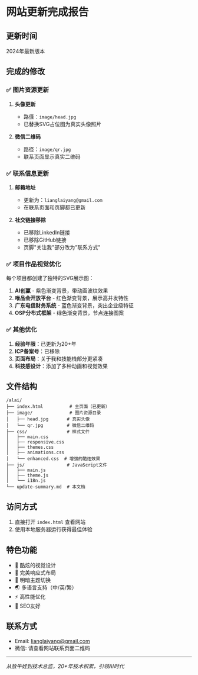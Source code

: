 # 网站更新完成报告

## 更新时间
2024年最新版本

## 完成的修改

### ✅ 图片资源更新
1. **头像更新**
   - 路径：`image/head.jpg`
   - 已替换SVG占位图为真实头像照片
   
2. **微信二维码**
   - 路径：`image/qr.jpg`
   - 联系页面显示真实二维码

### ✅ 联系信息更新
1. **邮箱地址**
   - 更新为：`lianglaiyang@gmail.com`
   - 在联系页面和页脚都已更新

2. **社交链接移除**
   - 已移除LinkedIn链接
   - 已移除GitHub链接
   - 页脚"关注我"部分改为"联系方式"

### ✅ 项目作品视觉优化
每个项目都创建了独特的SVG展示图：

1. **AI创赢** - 紫色渐变背景，带动画波纹效果
2. **唯品会开放平台** - 红色渐变背景，展示高并发特性
3. **广东电信财务系统** - 蓝色渐变背景，突出企业级特征
4. **OSP分布式框架** - 绿色渐变背景，节点连接图案

### ✅ 其他优化
1. **经验年限**：已更新为20+年
2. **ICP备案号**：已移除
3. **页面布局**：关于我和技能栈部分更紧凑
4. **科技感设计**：添加了多种动画和视觉效果

## 文件结构
```
/alai/
├── index.html          # 主页面（已更新）
├── image/              # 图片资源目录
│   ├── head.jpg       # 真实头像
│   └── qr.jpg         # 微信二维码
├── css/               # 样式文件
│   ├── main.css
│   ├── responsive.css
│   ├── themes.css
│   ├── animations.css
│   └── enhanced.css  # 增强的酷炫效果
├── js/                # JavaScript文件
│   ├── main.js
│   ├── theme.js
│   └── i18n.js
└── update-summary.md  # 本文档
```

## 访问方式
1. 直接打开 `index.html` 查看网站
2. 使用本地服务器运行获得最佳体验

## 特色功能
- 🎨 酷炫的视觉设计
- 📱 完美响应式布局
- 🌙 明暗主题切换
- 🌏 多语言支持（中/英/繁）
- ⚡ 高性能优化
- 🎯 SEO友好

## 联系方式
- Email: lianglaiyang@gmail.com
- 微信: 请查看网站联系页面二维码

---
*从放牛娃到技术总监，20+年技术积累，引领AI时代*